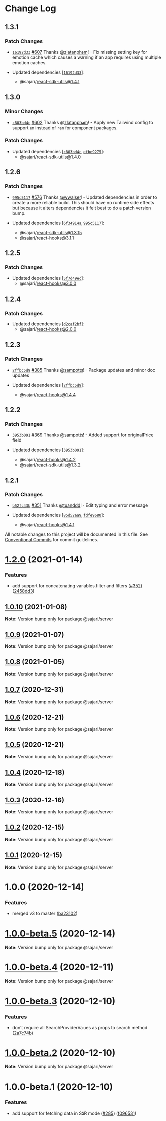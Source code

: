 # Change Log

## 1.3.1

### Patch Changes

- [`16192d33`](https://github.com/sajari/sdk-react/commit/16192d3307471979abcd000d26141ebdbe710be6) [#607](https://github.com/sajari/sdk-react/pull/607) Thanks [@zlatanpham](https://github.com/zlatanpham)! - Fix missing setting key for emotion cache which causes a warning if an app requires using multiple emotion caches.

- Updated dependencies [[`16192d33`](https://github.com/sajari/sdk-react/commit/16192d3307471979abcd000d26141ebdbe710be6)]:
  - @sajari/react-sdk-utils@1.4.1

## 1.3.0

### Minor Changes

- [`c803bd4c`](https://github.com/sajari/sdk-react/commit/c803bd4c5d7a5eed7372811df13852556755392f) [#602](https://github.com/sajari/sdk-react/pull/602) Thanks [@zlatanpham](https://github.com/zlatanpham)! - Apply new Tailwind config to support `em` instead of `rem` for component packages.

### Patch Changes

- Updated dependencies [[`c803bd4c`](https://github.com/sajari/sdk-react/commit/c803bd4c5d7a5eed7372811df13852556755392f), [`efbe9275`](https://github.com/sajari/sdk-react/commit/efbe927579a935489e5ee8c7f35db35293ea96aa)]:
  - @sajari/react-sdk-utils@1.4.0

## 1.2.6

### Patch Changes

- [`995c5117`](https://github.com/sajari/sdk-react/commit/995c5117e9a053a79dc6638b02243b60b155a6ae) [#576](https://github.com/sajari/sdk-react/pull/576) Thanks [@wwalser](https://github.com/wwalser)! - Updated dependencies in order to create a more reliable build. This should have no runtime side effects but because it alters dependencies it felt best to do a patch version bump.

- Updated dependencies [[`6f34914a`](https://github.com/sajari/sdk-react/commit/6f34914ae92f850f7009bbbbb2c661217deaf632), [`995c5117`](https://github.com/sajari/sdk-react/commit/995c5117e9a053a79dc6638b02243b60b155a6ae)]:
  - @sajari/react-sdk-utils@1.3.15
  - @sajari/react-hooks@3.1.1

## 1.2.5

### Patch Changes

- Updated dependencies [[`5f7d49ec`](https://github.com/sajari/sdk-react/commit/5f7d49ec80492d5ed6cb950dc237d1d9f30c8833)]:
  - @sajari/react-hooks@3.0.0

## 1.2.4

### Patch Changes

- Updated dependencies [[`d2caf2bf`](https://github.com/sajari/sdk-react/commit/d2caf2bf00f0933416ba399d786c06182abcc56d)]:
  - @sajari/react-hooks@2.0.0

## 1.2.3

### Patch Changes

- [`2ffbc5d9`](https://github.com/sajari/sdk-react/commit/2ffbc5d9dc9de2e28413b7314b9733e65d35032a) [#385](https://github.com/sajari/sdk-react/pull/385) Thanks [@sampotts](https://github.com/sampotts)! - Package updates and minor doc updates

- Updated dependencies [[`2ffbc5d9`](https://github.com/sajari/sdk-react/commit/2ffbc5d9dc9de2e28413b7314b9733e65d35032a)]:
  - @sajari/react-hooks@1.4.4

## 1.2.2

### Patch Changes

- [`3953b091`](https://github.com/sajari/sdk-react/commit/3953b091c4d4b899f570f5d6ed33bf5858eb319e) [#369](https://github.com/sajari/sdk-react/pull/369) Thanks [@sampotts](https://github.com/sampotts)! - Added support for originalPrice field

- Updated dependencies [[`3953b091`](https://github.com/sajari/sdk-react/commit/3953b091c4d4b899f570f5d6ed33bf5858eb319e)]:
  - @sajari/react-hooks@1.4.2
  - @sajari/react-sdk-utils@1.3.2

## 1.2.1

### Patch Changes

- [`b52fc43b`](https://github.com/sajari/sdk-react/commit/b52fc43bd4323c96c6eef858242f6b42923f45f7) [#351](https://github.com/sajari/sdk-react/pull/351) Thanks [@tuanddd](https://github.com/tuanddd)! - Edit typing and error message

- Updated dependencies [[`85d52aa9`](https://github.com/sajari/sdk-react/commit/85d52aa91b95810ef6342b6ea9ac7f785072b1dc), [`fdfe9680`](https://github.com/sajari/sdk-react/commit/fdfe9680d8c79afffd51705b1687db8aae81481e)]:
  - @sajari/react-hooks@1.4.1

All notable changes to this project will be documented in this file.
See [Conventional Commits](https://conventionalcommits.org) for commit guidelines.

# [1.2.0](https://github.com/sajari/sdk-react/compare/@sajari/server@1.1.1...@sajari/server@1.2.0) (2021-01-14)

### Features

- add support for concatenating variables.filter and filters ([#352](https://github.com/sajari/sdk-react/issues/352)) ([2458dd3](https://github.com/sajari/sdk-react/commit/2458dd38e05cfc68a433538e2bf78d6f493d4509))

## [1.0.10](https://github.com/sajari/sdk-react/compare/@sajari/server@1.0.9...@sajari/server@1.0.10) (2021-01-08)

**Note:** Version bump only for package @sajari/server

## [1.0.9](https://github.com/sajari/sdk-react/compare/@sajari/server@1.0.8...@sajari/server@1.0.9) (2021-01-07)

**Note:** Version bump only for package @sajari/server

## [1.0.8](https://github.com/sajari/sdk-react/compare/@sajari/server@1.0.7...@sajari/server@1.0.8) (2021-01-05)

**Note:** Version bump only for package @sajari/server

## [1.0.7](https://github.com/sajari/sdk-react/compare/@sajari/server@1.0.6...@sajari/server@1.0.7) (2020-12-31)

**Note:** Version bump only for package @sajari/server

## [1.0.6](https://github.com/sajari/sdk-react/compare/@sajari/server@1.0.5...@sajari/server@1.0.6) (2020-12-21)

**Note:** Version bump only for package @sajari/server

## [1.0.5](https://github.com/sajari/sdk-react/compare/@sajari/server@1.0.4...@sajari/server@1.0.5) (2020-12-21)

**Note:** Version bump only for package @sajari/server

## [1.0.4](https://github.com/sajari/sdk-react/compare/@sajari/server@1.0.3...@sajari/server@1.0.4) (2020-12-18)

**Note:** Version bump only for package @sajari/server

## [1.0.3](https://github.com/sajari/sdk-react/compare/@sajari/server@1.0.2...@sajari/server@1.0.3) (2020-12-16)

**Note:** Version bump only for package @sajari/server

## [1.0.2](https://github.com/sajari/sdk-react/compare/@sajari/server@1.0.1...@sajari/server@1.0.2) (2020-12-15)

**Note:** Version bump only for package @sajari/server

## [1.0.1](https://github.com/sajari/sdk-react/compare/@sajari/server@1.0.0...@sajari/server@1.0.1) (2020-12-15)

**Note:** Version bump only for package @sajari/server

# 1.0.0 (2020-12-14)

### Features

- merged v3 to master ([ba23102](https://github.com/sajari/sdk-react/commit/ba231022d78013689f69767e87b152d55ece1d6a))

# [1.0.0-beta.5](https://github.com/sajari/sdk-react/compare/@sajari/server@1.0.0-beta.4...@sajari/server@1.0.0-beta.5) (2020-12-14)

**Note:** Version bump only for package @sajari/server

# [1.0.0-beta.4](https://github.com/sajari/sdk-react/compare/@sajari/server@1.0.0-beta.3...@sajari/server@1.0.0-beta.4) (2020-12-11)

**Note:** Version bump only for package @sajari/server

# [1.0.0-beta.3](https://github.com/sajari/sdk-react/compare/@sajari/server@1.0.0-beta.2...@sajari/server@1.0.0-beta.3) (2020-12-10)

### Features

- don’t require all SearchProviderValues as props to search method ([2a7c74b](https://github.com/sajari/sdk-react/commit/2a7c74b81b92f40907646e4205d1c51e8db363a5))

# [1.0.0-beta.2](https://github.com/sajari/sdk-react/compare/@sajari/server@1.0.0-beta.1...@sajari/server@1.0.0-beta.2) (2020-12-10)

**Note:** Version bump only for package @sajari/server

# 1.0.0-beta.1 (2020-12-10)

### Features

- add support for fetching data in SSR mode ([#285](https://github.com/sajari/sdk-react/issues/285)) ([f096531](https://github.com/sajari/sdk-react/commit/f09653138017c855e83850807c2fab376a5f8842))
